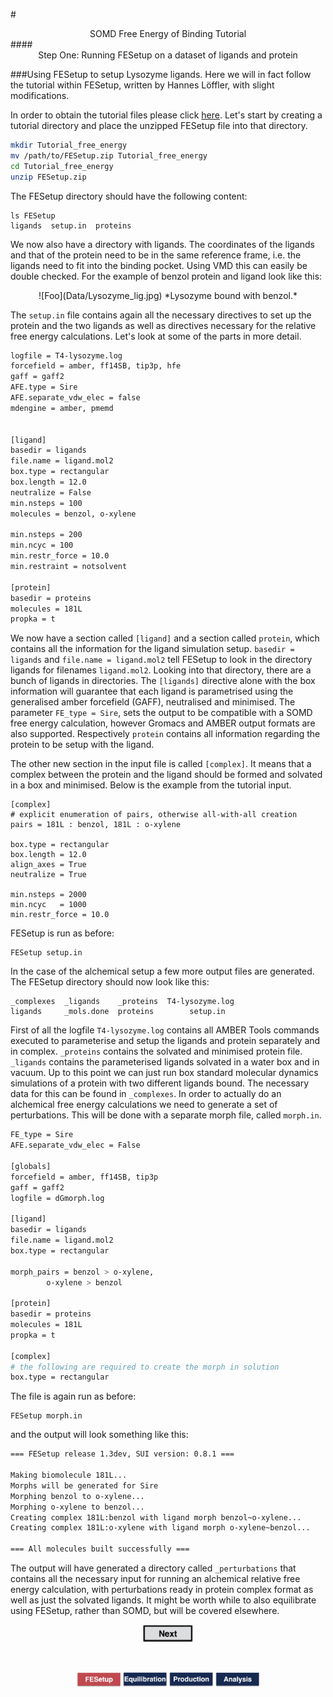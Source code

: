 #<center>SOMD Free Energy of Binding Tutorial</center>
####<center>Step One: Running FESetup on a dataset of ligands and protein </center>

###Using FESetup to setup Lysozyme ligands.
Here we will in fact follow the tutorial within FESetup, written by Hannes Löffler, with slight modifications. 

In order to obtain the tutorial files please click [here](Data/FESetup.zip).
Let's start by creating a tutorial directory and place the unzipped FESetup file into that directory.

```bash
mkdir Tutorial_free_energy
mv /path/to/FESetup.zip Tutorial_free_energy
cd Tutorial_free_energy
unzip FESetup.zip
```

The FESetup directory should have the following content:

```
ls FESetup
ligands  setup.in  proteins

```

We now also have a directory with ligands. The coordinates of the ligands and that of the protein need to be in the same reference frame, i.e. the ligands need to fit into the binding pocket. Using VMD this can easily be double checked. 
For the example of benzol protein and ligand look like this:
<center>
![Foo](Data/Lysozyme_lig.jpg)
*Lysozyme bound with benzol.* 
</center>


The ```setup.in``` file contains again all the necessary directives to set up the protein and the two ligands as well as directives necessary for the relative free energy calculations. Let's look at some of the parts in more detail. 

```bash
logfile = T4-lysozyme.log
forcefield = amber, ff14SB, tip3p, hfe
gaff = gaff2
AFE.type = Sire
AFE.separate_vdw_elec = false
mdengine = amber, pmemd


[ligand]
basedir = ligands
file.name = ligand.mol2
box.type = rectangular
box.length = 12.0
neutralize = False
min.nsteps = 100
molecules = benzol, o-xylene

min.nsteps = 200
min.ncyc = 100
min.restr_force = 10.0
min.restraint = notsolvent

[protein]
basedir = proteins
molecules = 181L
propka = t

```

We now have a section called ```[ligand]``` and a section called ```protein```, which contains all the information for the ligand simulation setup. ```basedir = ligands``` and ```file.name = ligand.mol2``` tell FESetup to look in the directory ligands for filenames ```ligand.mol2```. Looking into that directory, there are a bunch of ligands in directories. The ```[ligands]``` directive alone with the box information will guarantee that each ligand is parametrised using the generalised amber forcefield (GAFF), neutralised and minimised. The parameter ```FE_type = Sire```, sets the output to be compatible with a  SOMD free energy calculation, however Gromacs and AMBER output formats are also supported. Respectively ```protein``` contains all information regarding the protein to be setup with the ligand. 

The other new section in the input file is called ```[complex]```. It means that a complex between the protein and the ligand should be formed and solvated in a box and minimised. 
Below is the example from the tutorial input. 

```
[complex]
# explicit enumeration of pairs, otherwise all-with-all creation
pairs = 181L : benzol, 181L : o-xylene

box.type = rectangular
box.length = 12.0
align_axes = True
neutralize = True

min.nsteps = 2000
min.ncyc   = 1000
min.restr_force = 10.0
```

FESetup is run as before:

```
FESetup setup.in
```
In the case of the alchemical setup a few more output files are generated. The FESetup directory should now look like this:

```
_complexes  _ligands    _proteins  T4-lysozyme.log
ligands     _mols.done  proteins        setup.in
```
First of all the logfile ```T4-lysozyme.log``` contains all AMBER Tools commands executed to parameterise and setup the ligands and protein separately and in complex. ```_proteins``` contains the solvated and minimised protein file. ```_ligands``` contains the parameterised ligands solvated in a water box and in vacuum. Up to this point we can just run box standard molecular dynamics simulations of a protein with two different ligands bound. The necessary data for this can be found in ```_complexes```. In order to actually do an alchemical free energy calculations we need to generate a set of perturbations. This will be done with a separate morph file, called ```morph.in```. 

```bash
FE_type = Sire
AFE.separate_vdw_elec = False

[globals]
forcefield = amber, ff14SB, tip3p
gaff = gaff2
logfile = dGmorph.log

[ligand]
basedir = ligands
file.name = ligand.mol2
box.type = rectangular

morph_pairs = benzol > o-xylene,
        o-xylene > benzol

[protein]
basedir = proteins
molecules = 181L
propka = t

[complex]
# the following are required to create the morph in solution
box.type = rectangular

```
The file is again run as before:
```
FESetup morph.in
```
and the output will look something like this:

```bash
=== FESetup release 1.3dev, SUI version: 0.8.1 ===

Making biomolecule 181L...
Morphs will be generated for Sire
Morphing benzol to o-xylene...
Morphing o-xylene to benzol...
Creating complex 181L:benzol with ligand morph benzol~o-xylene...
Creating complex 181L:o-xylene with ligand morph o-xylene~benzol...

=== All molecules built successfully ===

```

 The output will have generated a directory called ```_perturbations``` that contains all the necessary input for running an alchemical relative free energy calculation, with perturbations ready in protein complex format as well as just the solvated ligands. 
It might be worth while to also equilibrate using FESetup, rather than SOMD, but will be covered elsewhere.  

<center> <a href="Equilibration.html"> <img src="Buttons/Next.jpg" alt="Next" style="width: 80px;  min-width: 50px;" /></a> </center>

&nbsp;
&nbsp;
&nbsp;
<center>
<a href="FESetup.md"><img src="Buttons/FEsetup_r.jpg" alt="Fesetup" style="width: 70px;  min-width: 50px;" /></a> 
<a href="Equilibration.md"><img src="Buttons/Equib_b.jpg" alt="Equib" style="width: 70px;  min-width: 50px;"/></a> 
<a href="Production.md"><img src="Buttons/Production_b.jpg" alt="Production" style="width: 70px;  min-width: 50px;"/></a> 
<a href="Analysis.md"><img src="Buttons/Analysis_b.jpg" alt="Analysis" style="width: 70px;  min-width: 50px;" /></a>
</center>
